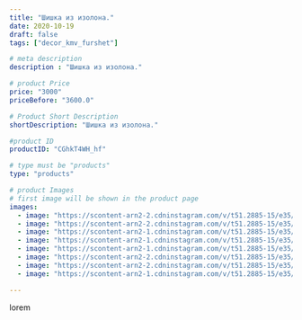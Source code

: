 ```yaml
---
title: "Шишка из изолона."
date: 2020-10-19
draft: false
tags: ["decor_kmv_furshet"]

# meta description
description : "Шишка из изолона."

# product Price
price: "3000"
priceBefore: "3600.0"

# Product Short Description
shortDescription: "Шишка из изолона."

#product ID
productID: "CGhkT4WH_hf"

# type must be "products"
type: "products"

# product Images
# first image will be shown in the product page
images:
  - image: "https://scontent-arn2-2.cdninstagram.com/v/t51.2885-15/e35/p1080x1080/121719867_2441261306180588_4693083624796153112_n.jpg?tp=1&_nc_ht=scontent-arn2-2.cdninstagram.com&_nc_cat=108&_nc_ohc=f15Ry0iVd6YAX-3iqAR&oh=3ed84382cfdddcb94c3af4662d1f4f02&oe=606AD642&ig_cache_key=MjQyMzM3Nzc2NzEzNDE5ODg4Mg%3D%3D.2"
  - image: "https://scontent-arn2-2.cdninstagram.com/v/t51.2885-15/e35/p1080x1080/121662478_2654998438095752_7332917086277380521_n.jpg?tp=1&_nc_ht=scontent-arn2-2.cdninstagram.com&_nc_cat=108&_nc_ohc=kmAjMlQA0RkAX_mB8Dc&oh=f0645c7ae58d20d88b1f41c9ed5aecea&oe=606BAF87&ig_cache_key=MjQyMzM3Nzc2NzEwOTE2MDgwMg%3D%3D.2"
  - image: "https://scontent-arn2-1.cdninstagram.com/v/t51.2885-15/e35/p1080x1080/121948370_366732704474298_2646979456951143437_n.jpg?tp=1&_nc_ht=scontent-arn2-1.cdninstagram.com&_nc_cat=106&_nc_ohc=hyw11nz9mNEAX9B6aX-&oh=5f44790ba43a90acc5dd126534891560&oe=606BCA1F&ig_cache_key=MjQyMzM3Nzc2NzIwOTg0MjgwMg%3D%3D.2"
  - image: "https://scontent-arn2-1.cdninstagram.com/v/t51.2885-15/e35/p1080x1080/121804846_367971204353555_6506096021831179937_n.jpg?tp=1&_nc_ht=scontent-arn2-1.cdninstagram.com&_nc_cat=111&_nc_ohc=xPrS8KVyZkoAX_SwKQ7&oh=ba337042aee60b7e9af3ee3e6af2cbf1&oe=606BE34E&ig_cache_key=MjQyMzM3Nzc2NzIyNjQ1NTMzOA%3D%3D.2"
  - image: "https://scontent-arn2-1.cdninstagram.com/v/t51.2885-15/e35/p1080x1080/121707967_110371287428671_7719872839869394711_n.jpg?tp=1&_nc_ht=scontent-arn2-1.cdninstagram.com&_nc_cat=107&_nc_ohc=WIzAhtzQCvAAX-7LZpE&oh=ae8ac8d9476a45988ad0f5138d1c2286&oe=606CB732&ig_cache_key=MjQyMzM3Nzc2NzEzNDI2MTQzMA%3D%3D.2"
  - image: "https://scontent-arn2-2.cdninstagram.com/v/t51.2885-15/e35/p1080x1080/121698710_984705668707832_2228064809940463565_n.jpg?tp=1&_nc_ht=scontent-arn2-2.cdninstagram.com&_nc_cat=108&_nc_ohc=BtEjdNSMsKQAX-8X8iO&oh=da8ed9ea0c66c91f622926b30c719090&oe=60699A59&ig_cache_key=MjQyMzM3Nzc2NzEyNTk1MTA0OQ%3D%3D.2"
  - image: "https://scontent-arn2-2.cdninstagram.com/v/t51.2885-15/e35/p1080x1080/122123542_104674321375724_5337969177845912280_n.jpg?tp=1&_nc_ht=scontent-arn2-2.cdninstagram.com&_nc_cat=108&_nc_ohc=CE77TDzFVyoAX-OkqQt&oh=7fa34b0178bf1b7283f88748d300b369&oe=6069EDEA&ig_cache_key=MjQyMzM3Nzc2NzExNzUyMjE1Ng%3D%3D.2"
  - image: "https://scontent-arn2-1.cdninstagram.com/v/t51.2885-15/e35/p1080x1080/121702555_384842179352863_4850644916456691403_n.jpg?tp=1&_nc_ht=scontent-arn2-1.cdninstagram.com&_nc_cat=107&_nc_ohc=hTMET-HUXlwAX9yln1o&oh=747eafa704696e73ec3c549c2cb25012&oe=606CDF85&ig_cache_key=MjQyMzM3Nzc2NzA5MjMzMDMzMA%3D%3D.2"

---
```

lorem
